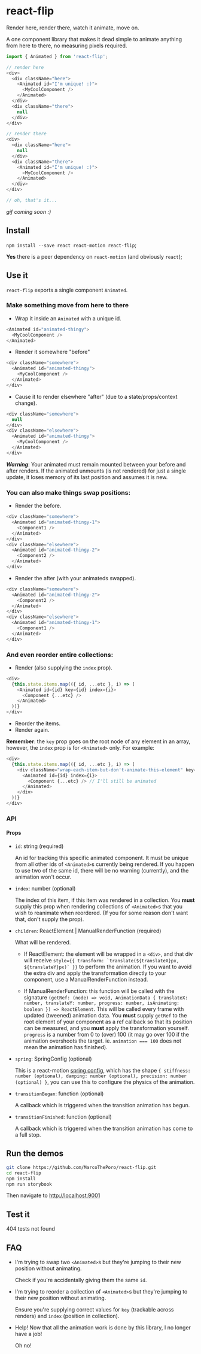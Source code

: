 # react-flip
Render here, render there, watch it animate, move on.

A one component library that makes it dead simple to animate anything from here to there, no measuring pixels required.

```js
import { Animated } from 'react-flip';

// render here
<div>
  <div className="here">
    <Animated id="I'm unique! :)">
      <MyCoolComponent />
    </Animated>
  </div>
  <div className="there">
    null
  </div>
</div>

// render there
<div>
  <div className="here">
    null
  </div>
  <div className="there">
    <Animated id="I'm unique! :)">
      <MyCoolComponent />
    </Animated>
  </div>
</div>

// oh, that's it...
```

*gif coming soon :)*

## Install
`npm install --save react react-motion react-flip`;

**Yes** there is a peer dependency on `react-motion` (and obviously `react`);

## Use it
`react-flip` exports a single component `Animated`.

### Make something move from here to there
- Wrap it inside an `Animated` with a unique id.
```js
<Animated id="animated-thingy">
  <MyCoolComponent />
</Animated>
```
- Render it somewhere "before"
```js
<div className="somewhere">
  <Animated id="animated-thingy">
    <MyCoolComponent />
  </Animated>
</div>
```
- Cause it to render elsewhere "after" (due to a state/props/context change).
```js
<div className="somewhere">
  null
</div>
<div className="elsewhere">
  <Animated id="animated-thingy">
    <MyCoolComponent />
  </Animated>
</div>
```
 ***Warning***: Your animated must remain mounted between your before and after renders. If the animated unmounts (is not rendered) for just a single update, it loses memory of its last position and assumes it is new.

### You can also make things swap positions:

- Render the before.
```js
<div className="somewhere">
  <Animated id="animated-thingy-1">
    <Component1 />
  </Animated>
</div>
<div className="elsewhere">
  <Animated id="animated-thingy-2">
    <Component2 />
  </Animated>
</div>
```
- Render the after (with your animateds swapped).
```js
<div className="somewhere">
  <Animated id="animated-thingy-2">
    <Component2 />
  </Animated>
</div>
<div className="elsewhere">
  <Animated id="animated-thingy-1">
    <Component1 />
  </Animated>
</div>
```

### And even reorder entire collections:

- Render (also supplying the `index` prop).
```js
<div>
  {this.state.items.map(({ id, ...etc }, i) => (
    <Animated id={id} key={id} index={i}>
      <Component {...etc} />
    </Animated>
  ))}
</div>
```
- Reorder the items.
- Render again.

**Remember**: the `key` prop goes on the root node of any element in an array, however, the `index` prop is for `<Animated>` only. For example:
```js
<div>
  {this.state.items.map(({ id, ...etc }, i) => (
    <div className="wrap-each-item-but-don't-animate-this-element" key={id}>
      <Animated id={id} index={i}>
        <Component {...etc} /> // I'll still be animated
      </Animated>
    </div>
  ))}
</div>
```

### API

#### Props
- `id`: string (required)

  An id for tracking this specific animated component. It must be unique from all other ids of `<Animated>`s currently being rendered. If you happen to use two of the same id, there will be no warning (currently), and the animation won't occur.

- `index`: number (optional)

  The index of this item, if this item was rendered in a collection. You **must** supply this prop when rendering collections of `<Animated>`s that you wish to reanimate when reordered. (If you for some reason don't want that, don't supply the prop).

- `children`: ReactElement | ManualRenderFunction (required)

  What will be rendered.

  - If ReactElement: the element will be wrapped in a `<div>`, and that div will receive ```style={{ transform: `translate(${translateX}px, ${translateY}px)` }}``` to perform the animation. If you want to avoid the extra div and apply the transformation directly to your component, use a ManualRenderFunction instead.

  - If ManualRenderFunction: this function will be called with the signature `(getRef: (node) => void, AnimationData { translateX: number, translateY: number, progress: number, isAnimating: boolean }) => ReactElement`. This will be called every frame with updated (tweened) animation data. You **must** supply `getRef` to the root element of your component as a ref callback so that its position can be measured, and you **must** apply the transformation yourself. `progress` is a number from 0 to (over) 100 (it may go over 100 if the animation overshoots the target. ie. `animation === 100` does not mean the animation has finished).

- `spring`: SpringConfig (optional)

  This is a react-motion [spring config](https://github.com/chenglou/react-motion#--spring-val-number-config-springhelperconfig--opaqueconfig), which has the shape `{ stiffness: number (optional), damping: number (optional), precision: number (optional) }`, you can use this to configure the physics of the animation.

- `transitionBegan`: function (optional)

  A callback which is triggered when the transition animation has begun.

- `transitionFinished`: function (optional)

  A callback which is triggered when the transition animation has come to a full stop.

## Run the demos
```bash
git clone https://github.com/MarcoThePoro/react-flip.git
cd react-flip
npm install
npm run storybook
```
Then navigate to [http://localhost:9001](http://localhost:9001)

## Test it
404 tests not found

## FAQ

- I'm trying to swap two `<Animated>`s but they're jumping to their new position without animating.

  Check if you're accidentally giving them the same `id`.

- I'm trying to reorder a collection of `<Animated>`s but they're jumping to their new position without animating.

  Ensure you're supplying correct values for `key` (trackable across renders) and `index` (position in collection).

- Help! Now that all the animation work is done by this library, I no longer have a job!

  Oh no!
